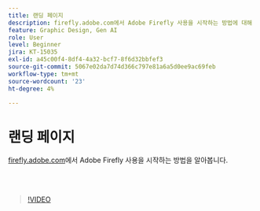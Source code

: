 ```yaml
---
title: 랜딩 페이지
description: firefly.adobe.com에서 Adobe Firefly 사용을 시작하는 방법에 대해 알아보십시오.
feature: Graphic Design, Gen AI
role: User
level: Beginner
jira: KT-15035
exl-id: a45c00f4-8df4-4a32-bcf7-8f6d32bbfef3
source-git-commit: 5067e02da7d74d366c797e81a6a5d0ee9ac69feb
workflow-type: tm+mt
source-wordcount: '23'
ht-degree: 4%

---
```


# 랜딩 페이지

[firefly.adobe.com](https://firefly.adobe.com/)에서 Adobe Firefly 사용을 시작하는 방법을 알아봅니다.

<br> 

>[!VIDEO](https://video.tv.adobe.com/v/3427607?quality=12&learn=on&hidetitle=true)
